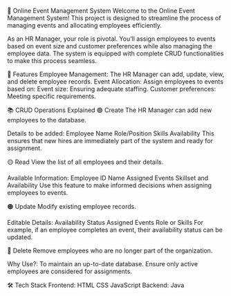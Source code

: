 🎉 Online Event Management System
Welcome to the Online Event Management System! This project is designed to streamline the process of managing events and allocating employees efficiently.

As an HR Manager, your role is pivotal. You’ll assign employees to events based on event size and customer preferences while also managing the employee data. The system is equipped with complete CRUD functionalities to make this process seamless.

🚀 Features
Employee Management: The HR Manager can add, update, view, and delete employee records.
Event Allocation: Assign employees to events based on:
Event size: Ensuring adequate staffing.
Customer preferences: Meeting specific requirements.

📚 CRUD Operations Explained
🟢 Create
The HR Manager can add new employees to the database.

Details to be added:
Employee Name
Role/Position
Skills
Availability
This ensures that new hires are immediately part of the system and ready for assignment.

🟡 Read
View the list of all employees and their details.

Available Information:
Employee ID
Name
Assigned Events
Skillset and Availability
Use this feature to make informed decisions when assigning employees to events.

🟠 Update
Modify existing employee records.

Editable Details:
Availability Status
Assigned Events
Role or Skills
For example, if an employee completes an event, their availability status can be updated.

🔴 Delete
Remove employees who are no longer part of the organization.

Why Use?:
To maintain an up-to-date database.
Ensure only active employees are considered for assignments.

🛠️ Tech Stack
Frontend:
HTML
CSS
JavaScript
Backend:
Java
